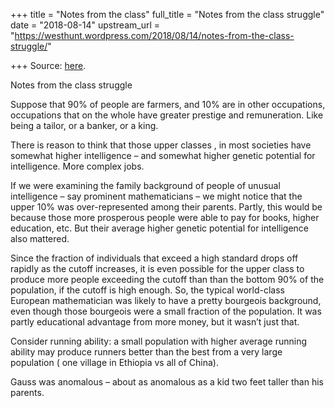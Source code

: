 +++
title = "Notes from the class"
full_title = "Notes from the class struggle"
date = "2018-08-14"
upstream_url = "https://westhunt.wordpress.com/2018/08/14/notes-from-the-class-struggle/"

+++
Source: [here](https://westhunt.wordpress.com/2018/08/14/notes-from-the-class-struggle/).

Notes from the class struggle

Suppose that 90% of people are farmers, and 10% are in other
occupations, occupations that on the whole have greater prestige and
remuneration. Like being a tailor, or a banker, or a king.

There is reason to think that those upper classes , in most societies
have somewhat higher intelligence – and somewhat higher genetic
potential for intelligence. More complex jobs.

If we were examining the family background of people of unusual
intelligence – say prominent mathematicians – we might notice that the
upper 10% was over-represented among their parents. Partly, this would
be because those more prosperous people were able to pay for books,
higher education, etc. But their average higher genetic potential for
intelligence also mattered.

Since the fraction of individuals that exceed a high standard drops off
rapidly as the cutoff increases, it is even possible for the upper class
to produce more people exceeding the cutoff than than the bottom 90% of
the population, if the cutoff is high enough. So, the typical
world-class European mathematician was likely to have a pretty bourgeois
background, even though those bourgeois were a small fraction of the
population. It was partly educational advantage from more money, but it
wasn’t just that.

Consider running ability: a small population with higher average running
ability may produce runners better than the best from a very large
population ( one village in Ethiopia vs all of China).

Gauss was anomalous – about as anomalous as a kid two feet taller than
his parents.







